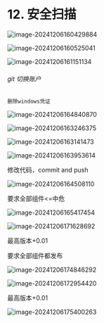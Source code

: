 



# 12. 安全扫描



![image-20241206160429884](202410%E6%96%B0%E5%B7%A5%E4%BD%9C%E5%86%85%E5%AE%B9.assets/image-20241206160429884.png)



![image-20241206160525041](202410%E6%96%B0%E5%B7%A5%E4%BD%9C%E5%86%85%E5%AE%B9.assets/image-20241206160525041.png)



![image-20241206161151134](202410%E6%96%B0%E5%B7%A5%E4%BD%9C%E5%86%85%E5%AE%B9.assets/image-20241206161151134.png)









###### git 切换账户

```
删除windows凭证
```

![image-20241206164840870](202410%E6%96%B0%E5%B7%A5%E4%BD%9C%E5%86%85%E5%AE%B9.assets/image-20241206164840870.png)





![image-20241206163246375](202410%E6%96%B0%E5%B7%A5%E4%BD%9C%E5%86%85%E5%AE%B9.assets/image-20241206163246375.png)









![image-20241206163141473](202410%E6%96%B0%E5%B7%A5%E4%BD%9C%E5%86%85%E5%AE%B9.assets/image-20241206163141473.png)

![image-20241206163953614](202410%E6%96%B0%E5%B7%A5%E4%BD%9C%E5%86%85%E5%AE%B9.assets/image-20241206163953614.png)



修改代码，commit and push



![image-20241206164508110](202410%E6%96%B0%E5%B7%A5%E4%BD%9C%E5%86%85%E5%AE%B9.assets/image-20241206164508110.png)

要求全部组件<=中危





![image-20241206165417454](202410%E6%96%B0%E5%B7%A5%E4%BD%9C%E5%86%85%E5%AE%B9.assets/image-20241206165417454.png)



![image-20241206171628692](202410%E6%96%B0%E5%B7%A5%E4%BD%9C%E5%86%85%E5%AE%B9.assets/image-20241206171628692.png)

最高版本+0.01

要求全部组件都发布



![image-20241206174846292](202410%E6%96%B0%E5%B7%A5%E4%BD%9C%E5%86%85%E5%AE%B9.assets/image-20241206174846292.png)





![image-20241206172954420](202410%E6%96%B0%E5%B7%A5%E4%BD%9C%E5%86%85%E5%AE%B9.assets/image-20241206172954420.png)

最高版本+0.01

![image-20241206175400263](202410%E6%96%B0%E5%B7%A5%E4%BD%9C%E5%86%85%E5%AE%B9.assets/image-20241206175400263.png)



